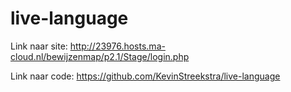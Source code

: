 # live-language

Link naar site:
http://23976.hosts.ma-cloud.nl/bewijzenmap/p2.1/Stage/login.php

Link naar code:
https://github.com/KevinStreekstra/live-language

